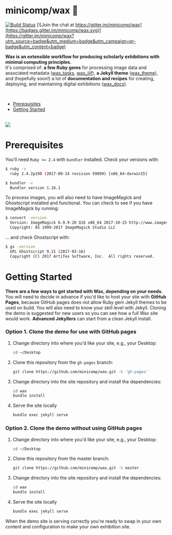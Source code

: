 # minicomp/wax 🐝

[![Build Status](https://travis-ci.org/mnyrop/wax.svg?branch=master)](https://travis-ci.org/mnyrop/wax) [![Join the chat at https://gitter.im/minicomp/wax](https://badges.gitter.im/minicomp/wax.svg)](https://gitter.im/minicomp/wax?utm_source=badge&utm_medium=badge&utm_campaign=pr-badge&utm_content=badge)


__Wax is an extensible workflow for producing scholarly exhibitions with minimal computing principles.__<br>
It's comprised of: __a few Ruby gems__ for processing image data and associated metadata ([wax_tasks](https://github.com/minicomp/wax_tasks/), [wax_iiif](https://github.com/minicomp/wax_iiif/)), __a Jekyll theme__ ([wax_theme](https://github.com/minicomp/wax_theme/)), and (hopefully soon!) a lot of __documentation and recipes__ for creating, deploying, and maintaining digital exhibitions ([wax_docs](https://github.com/minicomp/wax_docs/)).

<br>

- [Prerequisites](#Prerequisites)
- [Getting Started](#Getting-Started)

<br>

<a href="https://minicomp.github.io/wax/">
  <img src="https://raw.githubusercontent.com/minicomp/wiki/master/assets/wax_screen.gif"/>
</a>

<br>

# Prerequisites


You'll need `Ruby >= 2.4` with `bundler` installed. Check your versions with:

```bash
$ ruby -v
  ruby 2.4.2p198 (2017-09-14 revision 59899) [x86_64-darwin15]

$ bundler -v
  Bundler version 1.16.1
```

To process images, you will also need to have ImageMagick and Ghostscript installed and functional. You can check to see if you have ImageMagick by running:

```bash
$ convert -version
  Version: ImageMagick 6.9.9-20 Q16 x86_64 2017-10-15 http://www.imagemagick.org
  Copyright: ÂŠ 1999-2017 ImageMagick Studio LLC
```

... and check Ghostscript with:
```bash
$ gs -version
  GPL Ghostscript 9.21 (2017-03-16)
  Copyright (C) 2017 Artifex Software, Inc.  All rights reserved.
```


# Getting Started

__There are a few ways to get started with Wax, depending on your needs.__ You will need to decide in advance if you'd like to host your site with __GitHub Pages__, because GitHub pages does not allow Ruby gem Jekyll themes to be used on build. You will also need to know your skill level with Jekyll. Cloning the demo is suggested for new users so you can see how a full Wax site would work. __Advanced Jekyllers__ can start from a clean Jekyll install. 

### Option 1. Clone the demo for use with GitHub pages

1. Change directory into where you'd like your site, e.g., your Desktop:
    ```sh
    cd ~/Desktop
    ```
2. Clone this repository from the `gh-pages` branch:
    ```sh
    git clone https://github.com/minicomp/wax.git -b 'gh-pages'
    ```
3. Change directory into the site repository and install the dependencies:
    ```sh
    cd wax
    bundle install
    ```
4. Serve the site locally
    ```sh
    bundle exec jekyll serve
    ```

### Option 2. Clone the demo without using GitHub pages

1. Change directory into where you'd like your site, e.g., your Desktop:
    ```sh
    cd ~/Desktop
    ```
2. Clone this repository from the master branch:
    ```sh
    git clone https://github.com/minicomp/wax.git -b master
    ```
3. Change directory into the site repository and install the dependencies:
    ```sh
    cd wax
    bundle install
    ```
4. Serve the site locally
    ```sh
    bundle exec jekyll serve
    ```
    
 When the demo site is serving correctly you're ready to swap in your own content and configuration to make your own exhibition site.
